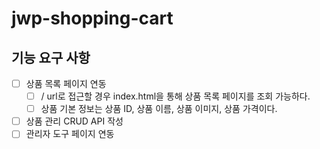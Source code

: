 # jwp-shopping-cart

## 기능 요구 사항

- [ ] 상품 목록 페이지 연동
  - [ ] / url로 접근할 경우 index.html을 통해 상품 목록 페이지를 조회 가능하다.
  - [ ] 상품 기본 정보는 상품 ID, 상품 이름, 상품 이미지, 상품 가격이다.

- [ ] 상품 관리 CRUD API 작성
- [ ] 관리자 도구 페이지 연동
